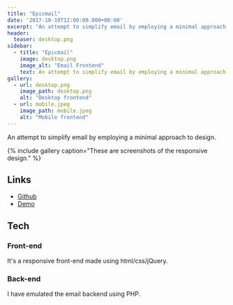 ```yaml
---
title: "Epicmail"
date: '2017-10-19T12:00:00.000+08:00'
excerpt: "An attempt to simplify email by employing a minimal approach to design."
header:
  teaser: desktop.png
sidebar:
  - title: "Epicmail"
    image: desktop.png
    image_alt: "Email Frontend"
    text: An attempt to simplify email by employing a minimal approach to design.
gallery:
  - url: desktop.png
    image_path: desktop.png
    alt: "Desktop frontend"
  - url: mobile.jpeg
    image_path: mobile.jpeg
    alt: "Mobile frontend"
---
```


An attempt to simplify email by employing a minimal approach to design.

{% include gallery caption="These are screenshots of the responsive design." %}

## Links

* [Github](https://github.com/waqasaliabbasi/epicmail)
* [Demo](http://i.cs.hku.hk/%7Ewali/assignment1/webmail)

## Tech

### Front-end

It's a responsive front-end made using html/css/jQuery.

### Back-end

I have emulated the email backend using PHP.
